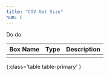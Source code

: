 ```yaml
---
title: "CSV Get Size"
num: 6
---
```


Do do.

| Box Name | Type | Description | 
|-------|--------|--------|
|||
{:class='table table-primary' }









